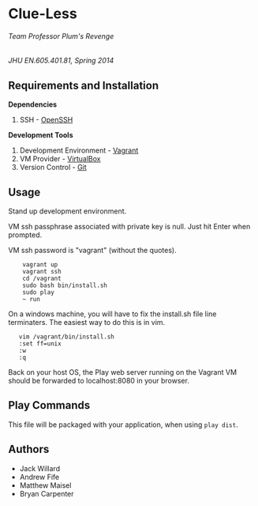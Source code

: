 # Clue-Less
###### Team Professor Plum's Revenge
_JHU EN.605.401.81, Spring 2014_

## Requirements and Installation

**Dependencies**

1. SSH - [OpenSSH](http://sourceforge.net/projects/sshwindows/files/OpenSSH%20for%20Windows%20-%20Release/3.8p1-1%2020040709%20Build/setupssh381-20040709.zip/download)

**Development Tools**

1. Development Environment - [Vagrant](http://www.vagrantup.com/)
2. VM Provider - [VirtualBox](https://www.virtualbox.org/)
3. Version Control - [Git](http://gitscm.com/)

## Usage
Stand up development environment.

VM ssh passphrase associated with private key is null. Just hit Enter when prompted.

VM ssh password is "vagrant" (without the quotes).

```
    vagrant up
    vagrant ssh
    cd /vagrant
    sudo bash bin/install.sh
    sudo play
    ~ run
```

On a windows machine, you will have to fix the install.sh file line terminaters.  The easiest way to do this is in vim.

```
   vim /vagrant/bin/install.sh
   :set ff=unix
   :w
   :q
```

Back on your host OS, the Play web server running on the Vagrant VM should be forwarded to localhost:8080 in your browser.

## Play Commands

This file will be packaged with your application, when using `play dist`.

## Authors
+ Jack Willard
+ Andrew Fife
+ Matthew Maisel
+ Bryan Carpenter
